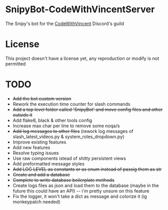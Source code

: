 # SnipyBot-CodeWithVincentServer
The Snipy's bot for the [CodeWithVincent](https://discord.gg/nZDemDzdUr) Discord's guild

# License
This project doesn't have a license yet, any reproduction or modify is not permitted

# TODO
- ~~Add the bot custom version~~
- Rework the execution time counter for slash commands
- ~~Add a top level folder called 'SnipyBot' and move config files and other outside it~~
- Add flake8, black & other tools config
- Increase max char per line to remove some noqa/s
- ~~Add log messages to other files~~ (rework log messages of slash_latest_videos.py & system_roles_dropdown.py)
- Improve existing features
- Add new features
- Resolve typing issues
- Use raw components istead of shitty persistent views
- Add preformatted message styles
- ~~Add LOG LEVEL as constants or as enum instead of passig them as str~~
- ~~Create and add a database~~
- ~~Complete to write database boilerplate methods~~
- Create logs files as json and load them to the database (maybe in the future this could have an API) -- i'm pretty unsure on this feature
- Fix the logger, it won't take a dict as message and colorize it (ig monkeypatch needed)
